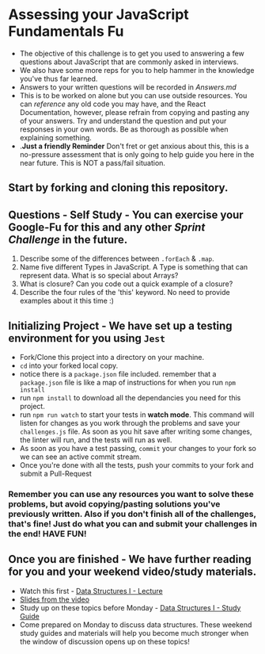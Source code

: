 # Assessing your JavaScript Fundamentals Fu
* The objective of this challenge is to get you used to answering a few questions about JavaScript that are commonly asked in interviews.
* We also have some more reps for you to help hammer in the knowledge you've thus far learned.
* Answers to your written questions will be recorded in *Answers.md*
* This is to be worked on alone but you can use outside resources. You can *reference* any old code you may have, and the React Documentation, however, please refrain from copying and pasting any of your answers. Try and understand the question and put your responses in your own words. Be as thorough as possible when explaining something.
* .**Just a friendly Reminder** Don't fret or get anxious about this, this is a no-pressure assessment that is only going to help guide you here in the near future. This is NOT a pass/fail situation. 
## Start by forking and cloning this repository.
## Questions - Self Study - You can exercise your Google-Fu for this and any other _Sprint Challenge_ in the future.
1. Describe some of the differences between `.forEach` & `.map`.
2. Name five different Types in JavaScript. A Type is something that can represent data. What is so special about Arrays?
3. What is closure? Can you code out a quick example of a closure?
4. Describe the four rules of the 'this' keyword. No need to provide examples about it this time :)

## Initializing Project - We have set up a testing environment for you using `Jest`
* Fork/Clone this project into a directory on your machine.
* `cd` into your forked local copy.
* notice there is a `package.json` file included. remember that a `package.json` file is like a map of instructions for when you run `npm install`
* run `npm install` to download all the dependancies you need for this project.
* run `npm run watch` to start your tests in **watch mode**. This command will listen for changes as you work through the problems and save your `challenges.js` file. As soon as you hit save after writing some changes, the linter will run, and the tests will run as well.
* As soon as you have a test passing, `commit` your changes to your fork so we can see an active commit stream.
* Once you're done with all the tests, push your commits to your fork and submit a Pull-Request

### Remember you can use any resources you want to solve these problems, but avoid copying/pasting solutions you've previously written. Also if you don't finish all of the challenges, that's fine! Just do what you can and submit your challenges in the end! HAVE FUN!

## Once you are finished - We have further reading for you and your weekend video/study materials.
* Watch this first - [Data Structures I - Lecture](https://www.youtube.com/watch?v=hCOJeCA8-MI)
* [Slides from the video](https://docs.google.com/presentation/d/1I-e6qaaoqf9w7Q-8jM7REJ9AjmGLvnxeGyXFl5HXm98/edit)
* Study up on these topics before Monday - [Data Structures I - Study Guide](https://github.com/LambdaSchool/Data-Structures-I-Mini-Sprint)
* Come prepared on Monday to discuss data structures. These weekend study guides and materials will help you become much stronger when the window of discussion opens up on these topics!
